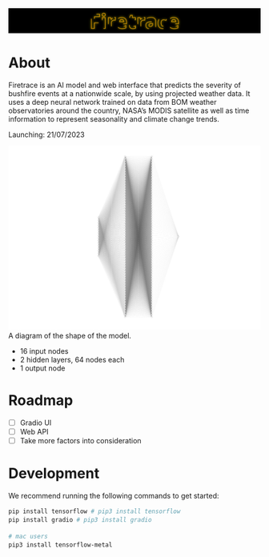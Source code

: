<img src="./assets/banner.svg" alt="Firetrace Logo" />

# About
Firetrace is an AI model and web interface that predicts the severity of bushfire events at a nationwide scale, by using projected weather data. It uses a deep neural network trained on data from BOM weather observatories around the country, NASA’s MODIS satellite as well as time information to represent seasonality and climate change trends.

Launching: 21/07/2023

![A diagram of the shape of the model.](./assets/Schematic.jpg)
A diagram of the shape of the model.
- 16 input nodes
- 2 hidden layers, 64 nodes each
- 1 output node

# Roadmap
- [ ] Gradio UI
- [ ] Web API
- [ ] Take more factors into consideration

# Development
We recommend running the following commands to get started:
```bash
pip install tensorflow # pip3 install tensorflow
pip install gradio # pip3 install gradio

# mac users
pip3 install tensorflow-metal
```